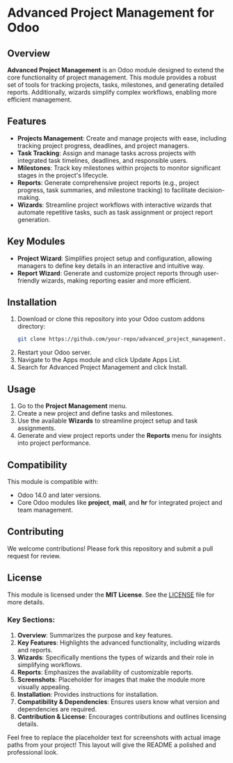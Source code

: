 # Advanced Project Management for Odoo

## Overview
**Advanced Project Management** is an Odoo module designed to extend the core functionality of project management. This module provides a robust set of tools for tracking projects, tasks, milestones, and generating detailed reports. Additionally, wizards simplify complex workflows, enabling more efficient management.

## Features
- **Projects Management**: Create and manage projects with ease, including tracking project progress, deadlines, and project managers.
- **Task Tracking**: Assign and manage tasks across projects with integrated task timelines, deadlines, and responsible users.
- **Milestones**: Track key milestones within projects to monitor significant stages in the project's lifecycle.
- **Reports**: Generate comprehensive project reports (e.g., project progress, task summaries, and milestone tracking) to facilitate decision-making.
- **Wizards**: Streamline project workflows with interactive wizards that automate repetitive tasks, such as task assignment or project report generation.

## Key Modules
- **Project Wizard**: Simplifies project setup and configuration, allowing managers to define key details in an interactive and intuitive way.
- **Report Wizard**: Generate and customize project reports through user-friendly wizards, making reporting easier and more efficient.

## Installation
1. Download or clone this repository into your Odoo custom addons directory:
   ```bash
   git clone https://github.com/your-repo/advanced_project_management.git
2. Restart your Odoo server.
3. Navigate to the Apps module and click Update Apps List.
4. Search for Advanced Project Management and click Install.

## Usage

1. Go to the **Project Management** menu.
2. Create a new project and define tasks and milestones.
3. Use the available **Wizards** to streamline project setup and task assignments.
4. Generate and view project reports under the **Reports** menu for insights into project performance.

## Compatibility

This module is compatible with:
- Odoo 14.0 and later versions.
- Core Odoo modules like **project**, **mail**, and **hr** for integrated project and team management.

## Contributing

We welcome contributions! Please fork this repository and submit a pull request for review.

## License

This module is licensed under the **MIT License**. See the [LICENSE](LICENSE) file for more details.


### Key Sections:
1. **Overview**: Summarizes the purpose and key features.
2. **Key Features**: Highlights the advanced functionality, including wizards and reports.
3. **Wizards**: Specifically mentions the types of wizards and their role in simplifying workflows.
4. **Reports**: Emphasizes the availability of customizable reports.
5. **Screenshots**: Placeholder for images that make the module more visually appealing.
6. **Installation**: Provides instructions for installation.
7. **Compatibility & Dependencies**: Ensures users know what version and dependencies are required.
8. **Contribution & License**: Encourages contributions and outlines licensing details.

Feel free to replace the placeholder text for screenshots with actual image paths from your project! This layout will give the README a polished and professional look.
